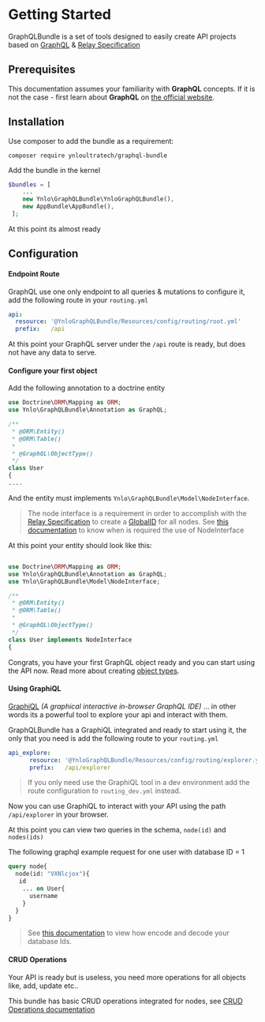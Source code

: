 # Getting Started

GraphQLBundle is a set of tools designed to easily create API projects based on [GraphQL](https://graphql.org/) & [Relay Specification](http://facebook.github.io/relay/docs/en/graphql-relay-specification.html)

## Prerequisites

This documentation assumes your familiarity with **GraphQL** concepts. 
If it is not the case - first learn about **GraphQL** on [the official website](http://graphql.org/learn/).

## Installation

Use composer to add the bundle as a requirement:

`composer require ynloultratech/graphql-bundle`

Add the bundle in the kernel

````php    
$bundles = [
    ...
    new Ynlo\GraphQLBundle\YnloGraphQLBundle(),
    new AppBundle\AppBundle(),
 ];
````

At this point its almost ready

## Configuration
     
#### Endpoint Route

GraphQL use one only endpoint to all queries & mutations to configure it, add the following route in your `routing.yml`

````yaml    
api:
  resource: '@YnloGraphQLBundle/Resources/config/routing/root.yml'
  prefix:   /api
````
     
At this point your GraphQL server under the `/api` route is ready, but does not have any data to serve.
  
#### Configure your first object
  
Add the following annotation to a doctrine entity

````php
use Doctrine\ORM\Mapping as ORM;
use Ynlo\GraphQLBundle\Annotation as GraphQL;

/**
 * @ORM\Entity()
 * @ORM\Table()
 *
 * @GraphQL\ObjectType()
 */
class User
{
....
````

And the entity must implements `Ynlo\GraphQLBundle\Model\NodeInterface`.

> The node interface is a requirement in order to accomplish 
with the [Relay Specification](https://facebook.github.io/relay/) 
to create a [GlobalID](https://facebook.github.io/relay/docs/en/graphql-object-identification.html) for all nodes.
See [this documentation](object-identification.md) to know when is required the use of NodeInterface

At this point your entity should look like this:

````php

use Doctrine\ORM\Mapping as ORM;
use Ynlo\GraphQLBundle\Annotation as GraphQL;
use Ynlo\GraphQLBundle\Model\NodeInterface;

/**
 * @ORM\Entity()
 * @ORM\Table()
 *
 * @GraphQL\ObjectType()
 */
class User implements NodeInterface
{
````

Congrats, you have your first GraphQL object ready and you can start using the API now. 
Read more about creating [object types](definitions/object-type.md).

#### Using GraphiQL

[GraphiQL](https://github.com/graphql/graphiql) *(A graphical interactive in-browser GraphQL IDE)* ... 
in other words its a powerful tool to explore your api and interact with them.

GraphQLBundle has a GraphiQL integrated and ready to start using it, 
the only that you need is add the following route to your `routing.yml`

````yaml
api_explore:
      resource: '@YnloGraphQLBundle/Resources/config/routing/explorer.yml'
      prefix:   /api/explorer
````

> If you only need use the GraphiQL tool in a dev environment add the route configuration to `routing_dev.yml` instead.

Now you can use GraphiQL to interact with your API using the path `/api/explorer` in your browser.

At this point you can view two queries in the schema, `node(id)` and `nodes(ids)`

The following graphql example request for one user with database ID = 1

````graphql
query node{
  node(id: "VXNlcjox"){
   id
    ... on User{
      username
    }
  }
}
````

> See [this documentation](object-identification.md) to view how encode and decode your database Ids.

#### CRUD Operations

Your API is ready but is useless, you need more operations for all objects like, add, update etc..

This bundle has basic CRUD operations integrated for nodes, see [CRUD Operations documentation](crud-operations.md)
